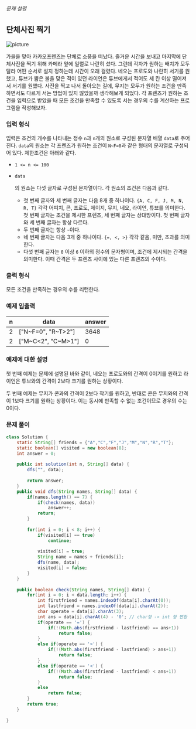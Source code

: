 ###### 문제 설명

## 단체사진 찍기

![picture](https://t1.kakaocdn.net/codefestival/picture.png)

가을을 맞아 카카오프렌즈는 단체로 소풍을 떠났다. 즐거운 시간을 보내고 마지막에 단체사진을 찍기 위해 카메라 앞에 일렬로 나란히 섰다. 그런데 각자가 원하는 배치가 모두 달라 어떤 순서로 설지 정하는데 시간이 오래 걸렸다. 네오는 프로도와 나란히 서기를 원했고, 튜브가 뿜은 불을 맞은 적이 있던 라이언은 튜브에게서 적어도 세 칸 이상 떨어져서 서기를 원했다. 사진을 찍고 나서 돌아오는 길에, 무지는 모두가 원하는 조건을 만족하면서도 다르게 서는 방법이 있지 않았을까 생각해보게 되었다. 각 프렌즈가 원하는 조건을 입력으로 받았을 때 모든 조건을 만족할 수 있도록 서는 경우의 수를 계산하는 프로그램을 작성해보자.

### 입력 형식

입력은 조건의 개수를 나타내는 정수 `n`과 `n`개의 원소로 구성된 문자열 배열 `data`로 주어진다. `data`의 원소는 각 프렌즈가 원하는 조건이 `N~F=0`과 같은 형태의 문자열로 구성되어 있다. 제한조건은 아래와 같다.

- `1 <= n <= 100`

- ```
  data
  ```

  의 원소는 다섯 글자로 구성된 문자열이다. 각 원소의 조건은 다음과 같다.

  - 첫 번째 글자와 세 번째 글자는 다음 8개 중 하나이다. `{A, C, F, J, M, N, R, T}` 각각 어피치, 콘, 프로도, 제이지, 무지, 네오, 라이언, 튜브를 의미한다. 첫 번째 글자는 조건을 제시한 프렌즈, 세 번째 글자는 상대방이다. 첫 번째 글자와 세 번째 글자는 항상 다르다.
  - 두 번째 글자는 항상 `~`이다.
  - 네 번째 글자는 다음 3개 중 하나이다. `{=, <, >}` 각각 같음, 미만, 초과를 의미한다.
  - 다섯 번째 글자는 `0` 이상 `6` 이하의 정수의 문자형이며, 조건에 제시되는 간격을 의미한다. 이때 간격은 두 프렌즈 사이에 있는 다른 프렌즈의 수이다.

### 출력 형식

모든 조건을 만족하는 경우의 수를 리턴한다.

### 예제 입출력

| n    | data               | answer |
| ---- | ------------------ | ------ |
| 2    | ["N~F=0", "R~T>2"] | 3648   |
| 2    | ["M~C<2", "C~M>1"] | 0      |

### 예제에 대한 설명

첫 번째 예제는 문제에 설명된 바와 같이, 네오는 프로도와의 간격이 0이기를 원하고 라이언은 튜브와의 간격이 2보다 크기를 원하는 상황이다.

두 번째 예제는 무지가 콘과의 간격이 2보다 작기를 원하고, 반대로 콘은 무지와의 간격이 1보다 크기를 원하는 상황이다. 이는 동시에 만족할 수 없는 조건이므로 경우의 수는 0이다.



### 문제 풀이

```java
class Solution {
    static String[] friends = {"A","C","F","J","M","N","R","T"};
    static boolean[] visited = new boolean[8];
    int answer = 0;
    
    public int solution(int n, String[] data) {
        dfs("", data);
        
        return answer;
    }
    public void dfs(String names, String[] data) {
        if(names.length() == 7) {
            if(check(names, data))
                answer++;
            return;
        }
        
        for(int i = 0; i < 8; i++) {
            if(visited[i] == true)
                continue;
            
            visited[i] = true;
            String name = names + friends[i];
            dfs(name, data);
            visited[i] = false;
        }
    }
    
    public boolean check(String names, String[] data) {
        for(int i = 0; i < data.length; i++) {
            int firstfriend = names.indexOf(data[i].charAt(0));
            int lastfriend = names.indexOf(data[i].charAt(2));
            char operate = data[i].charAt(3);
            int ans = data[i].charAt(4) - '0'; // char형 -> int 형 변환
            if(operate == '=') {
                if(!(Math.abs(firstfriend - lastfriend) == ans+1))
                    return false;
            }
            else if(operate == '>') {
                if(!(Math.abs(firstfriend - lastfriend) > ans+1))
                    return false;
            }
            else if(operate == '<') {
                if(!(Math.abs(firstfriend - lastfriend) < ans+1))
                    return false;
            }
            else
                return false;
        }
        return true;
    }
    
}
```

